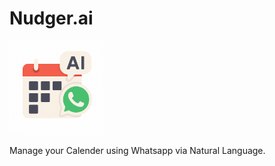 # Nudger.ai

<img src="static/icons/icon.png" alt="InstaPlan Icon" width="150"/>

Manage your Calender using Whatsapp via Natural Language.
